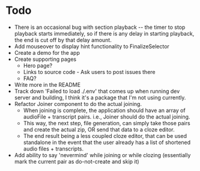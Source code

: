 # Todo
  - There is an occasional bug with section playback -- the timer to stop playback starts immediately, so if there is any delay in starting playback, the end is cut off by that delay amount.
  - Add mouseover to display hint functionality to FinalizeSelector
  - Create a demo for the app
  - Create supporting pages
    - Hero page?
    - Links to source code - Ask users to post issues there
    - FAQ?
  - Write more in the README
  - Track down 'Failed to load ./.env' that comes up when running dev server and building, I think it's a package that I'm not using currently.
  - Refactor Joiner component to do the actual joining.
    - When joining is complete, the application should have an array of audioFile + transcript pairs. i.e., Joiner should do the actual joining.
    - This way, the next step, file generation, can simply take those pairs and create the actual zip, OR send that data to a cloze editor.
    - The end result being a less coupled cloze editor, that can be used standalone in the event that the user already has a list of shortened audio files + transcripts.
  - Add ability to say 'nevermind' while joining or while clozing (essentially mark the current pair as do-not-create and skip it)